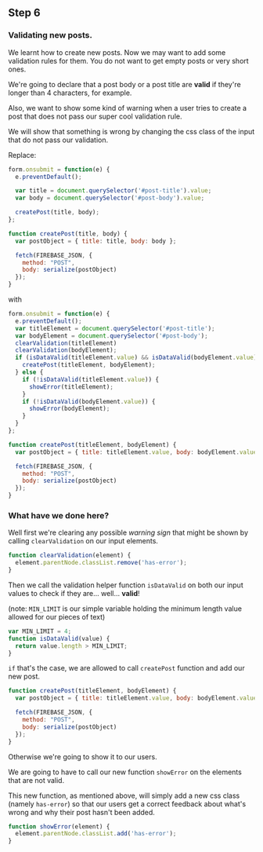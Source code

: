 ## Step 6

### Validating new posts.
We learnt how to create new posts.
Now we may want to add some validation rules for them.
You do not want to get empty posts or very short ones.

We're going to declare that a post body or a post title are **valid** if they're longer than 4 characters, for example.

Also, we want to show some kind of warning when a user tries to create a post that does not pass our super cool validation rule.

We will show that something is wrong by changing the css class of the input that do not pass our validation.

Replace:

```javascript
form.onsubmit = function(e) {
  e.preventDefault();

  var title = document.querySelector('#post-title').value;
  var body = document.querySelector('#post-body').value;

  createPost(title, body);
};

function createPost(title, body) {
  var postObject = { title: title, body: body };

  fetch(FIREBASE_JSON, {
    method: "POST",
    body: serialize(postObject)
  });
}
```
with
```javascript
form.onsubmit = function(e) {
  e.preventDefault();
  var titleElement = document.querySelector('#post-title');
  var bodyElement = document.querySelector('#post-body');
  clearValidation(titleElement)
  clearValidation(bodyElement);
  if (isDataValid(titleElement.value) && isDataValid(bodyElement.value)) {
    createPost(titleElement, bodyElement);
  } else {
    if (!isDataValid(titleElement.value)) {
      showError(titleElement);
    }
    if (!isDataValid(bodyElement.value)) {
      showError(bodyElement);
    }
  }
};

function createPost(titleElement, bodyElement) {
  var postObject = { title: titleElement.value, body: bodyElement.value };

  fetch(FIREBASE_JSON, {
    method: "POST",
    body: serialize(postObject)
  });
}
```

### What have we done here?

Well first we're clearing any possible *warning sign* that might be shown by calling `clearValidation` on our input elements.

```javascript
function clearValidation(element) {
  element.parentNode.classList.remove('has-error');
}
```

Then we call the validation helper function `isDataValid` on both our input values to check if they are... well... **valid**!

(note: `MIN_LIMIT` is our simple variable holding the minimum length value allowed for our pieces of text)

```javascript
var MIN_LIMIT = 4;
function isDataValid(value) {
  return value.length > MIN_LIMIT;
}
```

`if` that's the case, we are allowed to call `createPost` function and add our new post.

```javascript
function createPost(titleElement, bodyElement) {
  var postObject = { title: titleElement.value, body: bodyElement.value };

  fetch(FIREBASE_JSON, {
    method: "POST",
    body: serialize(postObject)
  });
}
```

Otherwise we're going to show it to our users.

 We are going to have to call our new function `showError` on the elements that are not valid.

 This new function, as mentioned above, will simply add a new css class (namely `has-error`) so that our users get a correct feedback about what's wrong and why their post hasn't been added.

```javascript
function showError(element) {
  element.parentNode.classList.add('has-error');
}
```
